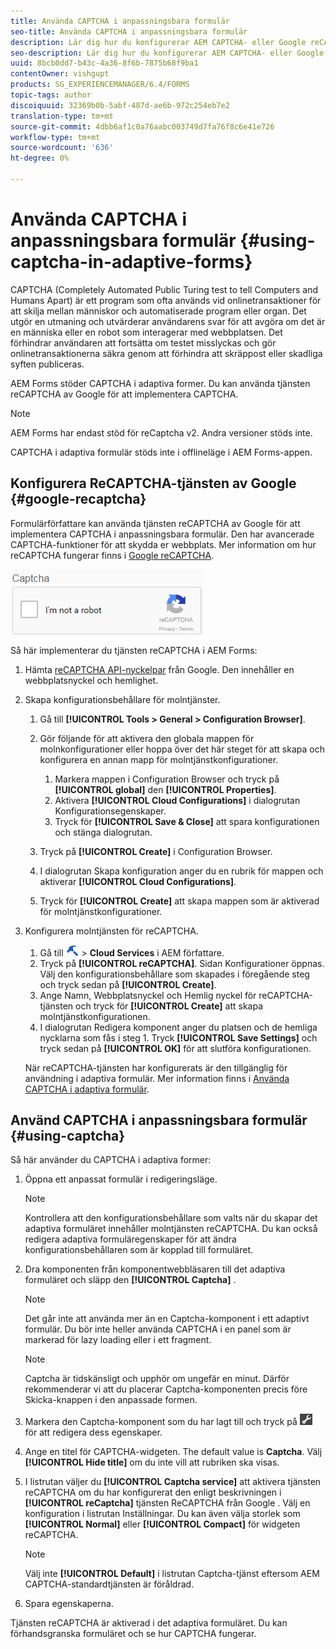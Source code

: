```yaml
---
title: Använda CAPTCHA i anpassningsbara formulär
seo-title: Använda CAPTCHA i anpassningsbara formulär
description: Lär dig hur du konfigurerar AEM CAPTCHA- eller Google reCAPTCHA-tjänsten i adaptiva formulär.
seo-description: Lär dig hur du konfigurerar AEM CAPTCHA- eller Google reCAPTCHA-tjänsten i adaptiva formulär.
uuid: 8bcb0dd7-b43c-4a36-8f6b-7875b68f9ba1
contentOwner: vishgupt
products: SG_EXPERIENCEMANAGER/6.4/FORMS
topic-tags: author
discoiquuid: 32369b0b-5abf-487d-ae6b-972c254eb7e2
translation-type: tm+mt
source-git-commit: 4dbb6af1c0a76aabc003749d7fa76f8c6e41e726
workflow-type: tm+mt
source-wordcount: '636'
ht-degree: 0%

---
```



# Använda CAPTCHA i anpassningsbara formulär {#using-captcha-in-adaptive-forms}

CAPTCHA (Completely Automated Public Turing test to tell Computers and Humans Apart) är ett program som ofta används vid onlinetransaktioner för att skilja mellan människor och automatiserade program eller organ. Det utgör en utmaning och utvärderar användarens svar för att avgöra om det är en människa eller en robot som interagerar med webbplatsen. Det förhindrar användaren att fortsätta om testet misslyckas och gör onlinetransaktionerna säkra genom att förhindra att skräppost eller skadliga syften publiceras.

AEM Forms stöder CAPTCHA i adaptiva former. Du kan använda tjänsten reCAPTCHA av Google för att implementera CAPTCHA.

>[!NOTE]
>
>AEM Forms har endast stöd för reCaptcha v2. Andra versioner stöds inte.
>
>CAPTCHA i adaptiva formulär stöds inte i offlineläge i AEM Forms-appen.

## Konfigurera ReCAPTCHA-tjänsten av Google {#google-recaptcha}

Formulärförfattare kan använda tjänsten reCAPTCHA av Google för att implementera CAPTCHA i anpassningsbara formulär. Den har avancerade CAPTCHA-funktioner för att skydda er webbplats. Mer information om hur reCAPTCHA fungerar finns i [Google reCAPTCHA](https://developers.google.com/recaptcha/).

![recaptcha](assets/recaptcha.png)

Så här implementerar du tjänsten reCAPTCHA i AEM Forms:

1. Hämta [reCAPTCHA API-nyckelpar](https://www.google.com/recaptcha/admin) från Google. Den innehåller en webbplatsnyckel och hemlighet.
1. Skapa konfigurationsbehållare för molntjänster.

   1. Gå till **[!UICONTROL Tools > General > Configuration Browser]**.
   1. Gör följande för att aktivera den globala mappen för molnkonfigurationer eller hoppa över det här steget för att skapa och konfigurera en annan mapp för molntjänstkonfigurationer.

      1. Markera mappen i Configuration Browser och tryck på **[!UICONTROL global]** den **[!UICONTROL Properties]**.
      1. Aktivera **[!UICONTROL Cloud Configurations]** i dialogrutan Konfigurationsegenskaper.
      1. Tryck för **[!UICONTROL Save & Close]** att spara konfigurationen och stänga dialogrutan.
   1. Tryck på **[!UICONTROL Create]** i Configuration Browser.
   1. I dialogrutan Skapa konfiguration anger du en rubrik för mappen och aktiverar **[!UICONTROL Cloud Configurations]**.
   1. Tryck för **[!UICONTROL Create]** att skapa mappen som är aktiverad för molntjänstkonfigurationer.


1. Konfigurera molntjänsten för reCAPTCHA.

   1. Gå till ![Verktyg](assets/tools.png) > **Cloud Services** i AEM författare.
   1. Tryck på **[!UICONTROL reCAPTCHA]**. Sidan Konfigurationer öppnas. Välj den konfigurationsbehållare som skapades i föregående steg och tryck sedan på **[!UICONTROL Create]**.
   1. Ange Namn, Webbplatsnyckel och Hemlig nyckel för reCAPTCHA-tjänsten och tryck för **[!UICONTROL Create]** att skapa molntjänstkonfigurationen.
   1. I dialogrutan Redigera komponent anger du platsen och de hemliga nycklarna som fås i steg 1. Tryck **[!UICONTROL Save Settings]** och tryck sedan på **[!UICONTROL OK]** för att slutföra konfigurationen.

   När reCAPTCHA-tjänsten har konfigurerats är den tillgänglig för användning i adaptiva formulär. Mer information finns i [Använda CAPTCHA i adaptiva formulär](#using-captcha).

## Använd CAPTCHA i anpassningsbara formulär {#using-captcha}

Så här använder du CAPTCHA i adaptiva former:

1. Öppna ett anpassat formulär i redigeringsläge.

   >[!NOTE]
   >
   >Kontrollera att den konfigurationsbehållare som valts när du skapar det adaptiva formuläret innehåller molntjänsten reCAPTCHA. Du kan också redigera adaptiva formuläregenskaper för att ändra konfigurationsbehållaren som är kopplad till formuläret.

1. Dra komponenten från komponentwebbläsaren till det adaptiva formuläret och släpp den **[!UICONTROL Captcha]** .

   >[!NOTE]
   >
   >Det går inte att använda mer än en Captcha-komponent i ett adaptivt formulär. Du bör inte heller använda CAPTCHA i en panel som är markerad för lazy loading eller i ett fragment.

   >[!NOTE]
   >
   >Captcha är tidskänsligt och upphör om ungefär en minut. Därför rekommenderar vi att du placerar Captcha-komponenten precis före Skicka-knappen i den anpassade formen.

1. Markera den Captcha-komponent som du har lagt till och tryck på ![cmpr](assets/cmppr.png) för att redigera dess egenskaper.
1. Ange en titel för CAPTCHA-widgeten. The default value is **Captcha**. Välj **[!UICONTROL Hide title]** om du inte vill att rubriken ska visas.
1. I listrutan väljer du **[!UICONTROL Captcha service]** att aktivera tjänsten reCAPTCHA om du har konfigurerat den enligt beskrivningen i **[!UICONTROL reCaptcha]** tjänsten ReCAPTCHA från Google [](#google-recaptcha). Välj en konfiguration i listrutan Inställningar. Du kan även välja storlek som **[!UICONTROL Normal]** eller **[!UICONTROL Compact]** för widgeten reCAPTCHA.

   >[!NOTE]
   >
   >Välj inte **[!UICONTROL Default]** i listrutan Captcha-tjänst eftersom AEM CAPTCHA-standardtjänsten är föråldrad.

1. Spara egenskaperna.

Tjänsten reCAPTCHA är aktiverad i det adaptiva formuläret. Du kan förhandsgranska formuläret och se hur CAPTCHA fungerar.
